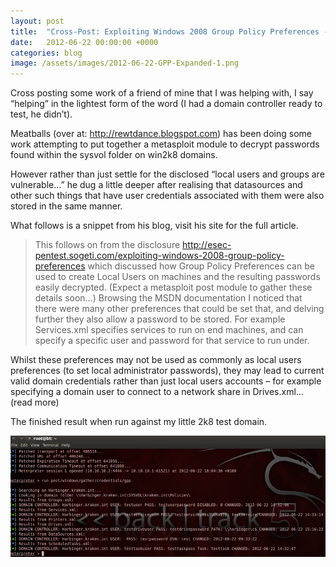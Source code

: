 ```yaml
---
layout: post
title:  "Cross-Post: Exploiting Windows 2008 Group Policy Preferences - Expanded"
date:   2012-06-22 00:00:00 +0000
categories: blog
image: /assets/images/2012-06-22-GPP-Expanded-1.png
---
```

Cross posting some work of a friend of mine that I was helping with, I say “helping” in the lightest form of the word (I had a domain controller ready to test, he didn’t).

Meatballs (over at: http://rewtdance.blogspot.com) has been doing some work attempting to put together a metasploit module to decrypt passwords found within the sysvol folder on win2k8 domains.

However rather than just settle for the disclosed “local users and groups are vulnerable…” he dug a little deeper after realising that datasources and other such things that have user credentials associated with them were also stored in the same manner.

What follows is a snippet from his blog, visit his site for the full article.

> This follows on from the disclosure http://esec-pentest.sogeti.com/exploiting-windows-2008-group-policy-preferences which discussed how Group Policy Preferences can be used to create Local Users on machines and the resulting passwords easily decrypted. (Expect a metasploit post module to gather these details soon…) 
Browsing the MSDN documentation I noticed that there were many other preferences that could be set that, and delving further they also allow a password to be stored. For example Services.xml specifies services to run on end machines, and can specify a specific user and password for that service to run under.

Whilst these preferences may not be used as commonly as local users preferences (to set local administrator passwords), they may lead to current valid domain credentials rather than just local users accounts – for example specifying a domain user to connect to a network share in Drives.xml… (read more)

The finished result when run against my little 2k8 test domain.

![](/assets/images/2012-06-22-GPP-Expanded-1.png)